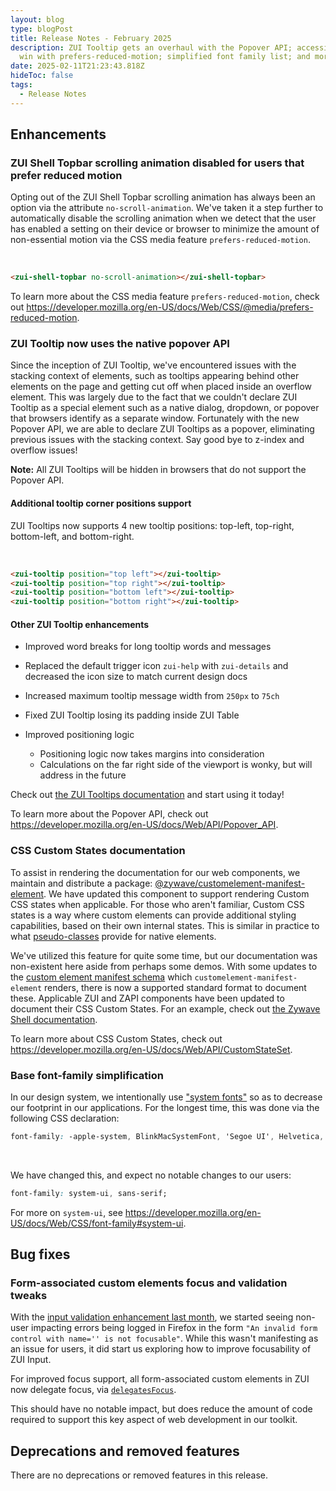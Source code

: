 ```yaml
---
layout: blog
type: blogPost
title: Release Notes - February 2025
description: ZUI Tooltip gets an overhaul with the Popover API; accessibility
  win with prefers-reduced-motion; simplified font family list; and more!
date: 2025-02-11T21:23:43.818Z
hideToc: false
tags:
  - Release Notes
---
```

## Enhancements

### ZUI Shell Topbar scrolling animation disabled for users that prefer reduced motion

Opting out of the ZUI Shell Topbar scrolling animation has always been an option via the attribute `no-scroll-animation`. We've taken it a step further to automatically disable the scrolling animation when we detect that the user has enabled a setting on their device or browser to minimize the amount of non-essential motion via the CSS media feature `prefers-reduced-motion`.

<br>

```html
<zui-shell-topbar no-scroll-animation></zui-shell-topbar>
```

<docs-spacer size="small"></docs-spacer>

To learn more about the CSS media feature `prefers-reduced-motion`, check out <https://developer.mozilla.org/en-US/docs/Web/CSS/@media/prefers-reduced-motion>.

<docs-spacer size="small"></docs-spacer>

### ZUI Tooltip now uses the native popover API

Since the inception of ZUI Tooltip, we've encountered issues with the stacking context of elements, such as tooltips appearing behind other elements on the page and getting cut off when placed inside an overflow element. This was largely due to the fact that we couldn't declare ZUI Tooltip as a special element such as a native dialog, dropdown, or popover that browsers identify as a separate window. Fortunately with the new Popover API, we are able to declare ZUI Tooltips as a popover, eliminating previous issues with the stacking context. Say good bye to z-index and overflow issues!

<docs-note><strong>Note:</strong> All ZUI Tooltips will be hidden in browsers that do not support the Popover API.</docs-note>

<docs-spacer size="small"></docs-spacer>

#### Additional tooltip corner positions support

ZUI Tooltips now supports 4 new tooltip positions: top-left, top-right, bottom-left, and bottom-right.

<br>

```html
<zui-tooltip position="top left"></zui-tooltip>
<zui-tooltip position="top right"></zui-tooltip>
<zui-tooltip position="bottom left"></zui-tooltip>
<zui-tooltip position="bottom right"></zui-tooltip>
```

<docs-spacer size="small"></docs-spacer>

#### Other ZUI Tooltip enhancements

* Improved word breaks for long tooltip words and messages
* Replaced the default trigger icon `zui-help` with `zui-details` and decreased the icon size to match current design docs
* Increased maximum tooltip message width from `250px` to `75ch`
* Fixed ZUI Tooltip losing its padding inside ZUI Table
* Improved positioning logic

  * Positioning logic now takes margins into consideration
  * Calculations on the far right side of the viewport is wonky, but will address in the future

<docs-note>Check out [the ZUI Tooltips documentation](/design-system/components/tooltips/) and start using it today!</docs-note>

<docs-spacer size="small"></docs-spacer>

To learn more about the Popover API, check out <https://developer.mozilla.org/en-US/docs/Web/API/Popover_API>.

<docs-spacer size="small"></docs-spacer>

### CSS Custom States documentation

To assist in rendering the documentation for our web components, we maintain and distribute a package: [@zywave/customelement-manifest-element](https://www.npmjs.com/package/@zywave/customelement-manifest-element). We have updated this component to support rendering Custom CSS states when applicable. For those who aren't familiar, Custom CSS states is a way where custom elements can provide additional styling capabilities, based on their own internal states. This is similar in practice to what [pseudo-classes](https://developer.mozilla.org/en-US/docs/Web/CSS/Pseudo-classes) provide for native elements.

We've utilized this feature for quite some time, but our documentation was non-existent here aside from perhaps some demos. With some updates to the [custom element manifest schema](https://github.com/webcomponents/custom-elements-manifest) which `customelement-manifest-element` renders, there is now a supported standard format to document these.  Applicable ZUI and ZAPI components have been updated to document their CSS Custom States. For an example, check out [the Zywave Shell documentation](/application-framework/components/shell/?tab=api).

To learn more about CSS Custom States, check out <https://developer.mozilla.org/en-US/docs/Web/API/CustomStateSet>.

<docs-spacer size="small"></docs-spacer>

### Base font-family simplification

In our design system, we intentionally use ["system fonts"](https://fonts.google.com/knowledge/glossary/system_font_web_safe_font) so as to decrease our footprint in our applications. For the longest time, this was done via the following CSS declaration:
<br>

```css
font-family: -apple-system, BlinkMacSystemFont, 'Segoe UI', Helvetica, Arial, sans-serif, 'Apple Color Emoji', 'Segoe UI Emoji', 'Segoe UI Symbol'
```

<br>

We have changed this, and expect no notable changes to our users:
<br>

```css
font-family: system-ui, sans-serif;
```

<docs-spacer size="small"></docs-spacer>

For more on `system-ui`, see <https://developer.mozilla.org/en-US/docs/Web/CSS/font-family#system-ui>.

<docs-spacer></docs-spacer>

## Bug fixes

### Form-associated custom elements focus and validation tweaks

With the [input validation enhancement last month](/blog/posts/2025-01-release-notes-january-2025/#inputs-now-participate-in-native-form-validation), we started seeing non-user impacting errors being logged in Firefox in the form `"An invalid form control with name='' is not focusable"`. While this wasn't manifesting as an issue for users, it did start us exploring how to improve focusability of ZUI Input.

For improved focus support, all form-associated custom elements in ZUI now delegate focus, via [`delegatesFocus`](https://developer.mozilla.org/en-US/docs/Web/API/ShadowRoot/delegatesFocus).

This should have no notable impact, but does reduce the amount of code required to support this key aspect of web development in our toolkit.

<docs-spacer></docs-spacer>

## Deprecations and removed features

<docs-note>There are no deprecations or removed features in this release.</docs-note>